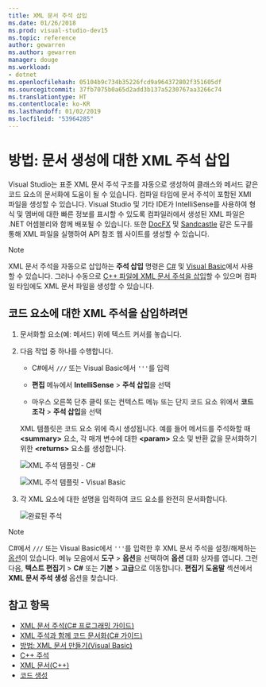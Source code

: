 ```yaml
---
title: XML 문서 주석 삽입
ms.date: 01/26/2018
ms.prod: visual-studio-dev15
ms.topic: reference
author: gewarren
ms.author: gewarren
manager: douge
ms.workload:
- dotnet
ms.openlocfilehash: 05104b9c734b35226fcd9a964372802f351605df
ms.sourcegitcommit: 37fb7075b0a65d2add3b137a5230767aa3266c74
ms.translationtype: HT
ms.contentlocale: ko-KR
ms.lasthandoff: 01/02/2019
ms.locfileid: "53964285"
---
```

# <a name="how-to-insert-xml-comments-for-documentation-generation"></a>방법: 문서 생성에 대한 XML 주석 삽입

Visual Studio는 표준 XML 문서 주석 구조를 자동으로 생성하여 클래스와 메서드 같은 코드 요소의 문서화에 도움이 될 수 있습니다. 컴파일 타임에 문서 주석이 포함된 XMl 파일을 생성할 수 있습니다. Visual Studio 및 기타 IDE가 IntelliSense를 사용하여 형식 및 멤버에 대한 빠른 정보를 표시할 수 있도록 컴파일러에서 생성된 XML 파일은 .NET 어셈블리와 함께 배포될 수 있습니다. 또한 [DocFX](https://dotnet.github.io/docfx/) 및 [Sandcastle](https://www.microsoft.com/download/details.aspx?id=10526) 같은 도구를 통해 XML 파일을 실행하여 API 참조 웹 사이트를 생성할 수 있습니다.

> [!NOTE]
> XML 문서 주석을 자동으로 삽입하는 **주석 삽입** 명령은 [C#](/dotnet/csharp/programming-guide/xmldoc/xml-documentation-comments) 및 [Visual Basic](/dotnet/visual-basic/programming-guide/program-structure/how-to-create-xml-documentation)에서 사용할 수 있습니다. 그러나 수동으로 [C++ 파일에 XML 문서 주석을 삽입](/cpp/ide/xml-documentation-visual-cpp)할 수 있으며 컴파일 타임에도 XML 문서 파일을 생성할 수 있습니다.

## <a name="to-insert-xml-comments-for-a-code-element"></a>코드 요소에 대한 XML 주석을 삽입하려면

1. 문서화할 요소(예: 메서드) 위에 텍스트 커서를 놓습니다.

1. 다음 작업 중 하나를 수행합니다.

   - C#에서 `///` 또는 Visual Basic에서 `'''`를 입력

   - **편집** 메뉴에서 **IntelliSense** > **주석 삽입**을 선택

   - 마우스 오른쪽 단추 클릭 또는 컨텍스트 메뉴 또는 단지 코드 요소 위에서 **코드 조각** > **주석 삽입**을 선택

   XML 템플릿은 코드 요소 위에 즉시 생성됩니다. 예를 들어 메서드를 주석화할 때 **\<summary\>** 요소, 각 매개 변수에 대한 **\<param\>** 요소 및 반환 값을 문서화하기 위한 **\<returns\>** 요소를 생성합니다.

   ![XML 주석 템플릿 - C#](media/doc-preview-cs.png)

   ![XML 주석 템플릿 - Visual Basic](media/doc-preview-vb.png)

1. 각 XML 요소에 대한 설명을 입력하여 코드 요소를 완전히 문서화합니다.

   ![완료된 주석](media/doc-result-cs.png)

> [!NOTE]
> C#에서 `///` 또는 Visual Basic에서 `'''`를 입력한 후 XML 문서 주석을 설정/해제하는 [옵션](../../ide/reference/options-text-editor-csharp-advanced.md)이 있습니다. 메뉴 모음에서 **도구** > **옵션**을 선택하여 **옵션** 대화 상자를 엽니다. 그런 다음, **텍스트 편집기** > **C#** 또는 **기본** > **고급**으로 이동합니다. **편집기 도움말** 섹션에서 **XML 문서 주석 생성** 옵션을 찾습니다.

## <a name="see-also"></a>참고 항목

- [XML 문서 주석(C# 프로그래밍 가이드)](/dotnet/csharp/programming-guide/xmldoc/xml-documentation-comments)
- [XML 주석과 함께 코드 문서화(C# 가이드)](/dotnet/csharp/codedoc)
- [방법: XML 문서 만들기(Visual Basic)](/dotnet/visual-basic/programming-guide/program-structure/how-to-create-xml-documentation)
- [C++ 주석](/cpp/cpp/comments-cpp)
- [XML 문서(C++)](/cpp/ide/xml-documentation-visual-cpp)
- [코드 생성](../code-generation-in-visual-studio.md)